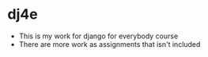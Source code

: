 # dj4e
- This is my work for django for everybody course
- There are more work as assignments that isn't included
